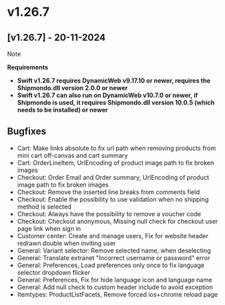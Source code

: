 # v1.26.7

## [v1.26.7] - 20-11-2024

> [!NOTE]
> **Requirements**
>
> * **Swift v1.26.7 requires DynamicWeb v9.17.10 or newer, requires the Shipmondo.dll version 2.0.0 or newer**
> * **Swift v1.26.7 can also run on DynamicWeb v10.7.0 or newer, if Shipmondo is used, it requires Shipmondo.dll version 10.0.5 (which needs to be installed) or newer**

## Bugfixes

* Cart: Make links absolute to fix url path when removing products from mini cart off-canvas and cart summary
* Cart: OrderLineItem, UrlEncoding of product image path to fix broken images
* Checkout: Order Email and Order summary, UrlEncoding of product image path to fix broken images
* Checkout: Remove the inserted line breaks from comments field
* Checkout: Enable the possibility to use validation when no shipping method is selected
* Checkout: Always have the possibility to remove a voucher code
* Checkout: Checkout anonymous, Missing null check for checkout user page link when sign in
* Customer center: Create and manage users, Fix for website header redrawn double when inviting user
* General: Variant selector: Remove selected name, when deselecting
* General: Translate extranet "Incorrect username or password" error
* General: Preferences, Load preferences only once to fix language selector dropdown flicker
* General: Preferences, Fix for hide language icon and language name
* General: Add null check to custom header include to avoid exception
* Itemtypes: ProductListFacets, Remove forced ios+chrome reload page
